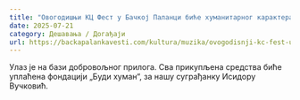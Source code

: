 ```yaml
---
title: "Овогодишњи КЦ Фест у Бачкој Паланци биће хуманитарног карактера"
date: 2025-07-21
category: Дешавања / Догађаји
url: https://backapalankavesti.com/kultura/muzika/ovogodisnji-kc-fest-u-backoj-palanci-bice-humanitarnog-karaktera/
---
```


Улаз је на бази добровољног прилога. Сва прикупљена средства биће уплаћена фондацији „Буди хуман“, за нашу суграђанку Исидору Вучковић.

